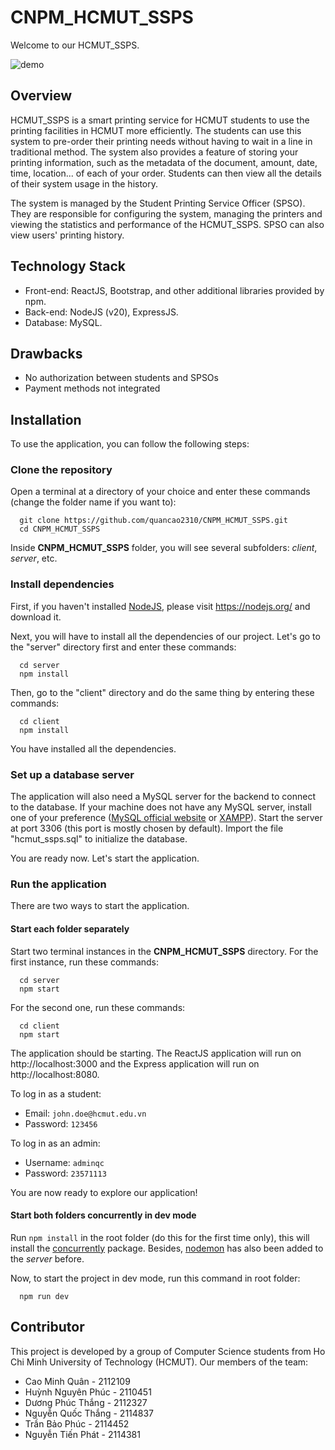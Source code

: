 # CNPM_HCMUT_SSPS
Welcome to our HCMUT_SSPS.

![demo](https://github.com/quancao2310/CNPM_HCMUT_SSPS/assets/99309814/eda686d9-6441-439f-93e0-e8ed80923248)

## Overview
HCMUT_SSPS is a smart printing service for HCMUT students to use the printing facilities in HCMUT more efficiently. The students can use this system to pre-order their printing needs without having to wait in a line in traditional method. The system also provides a feature of storing your printing information, such as the metadata of the document, amount, date, time, location... of each of your order. Students can then view all the details of their system usage in the history.

The system is managed by the Student Printing Service Officer (SPSO). They are responsible for configuring the system, managing the printers and viewing the statistics and performance of the HCMUT_SSPS. SPSO can also view users' printing history.

## Technology Stack
- Front-end: ReactJS, Bootstrap, and other additional libraries provided by npm.
- Back-end: NodeJS (v20), ExpressJS.
- Database: MySQL.

## Drawbacks
- No authorization between students and SPSOs
- Payment methods not integrated

## Installation
To use the application, you can follow the following steps:

### Clone the repository
Open a terminal at a directory of your choice and enter these commands (change the folder name if you want to):
```
  git clone https://github.com/quancao2310/CNPM_HCMUT_SSPS.git
  cd CNPM_HCMUT_SSPS
```
Inside **CNPM_HCMUT_SSPS** folder, you will see several subfolders: *client*, *server*, etc.

### Install dependencies
First, if you haven't installed [NodeJS](https://nodejs.org/), please visit https://nodejs.org/ and download it.

Next, you will have to install all the dependencies of our project. Let's go to the "server" directory first and enter these commands:
```
  cd server
  npm install
```

Then, go to the "client" directory and do the same thing by entering these commands:
```
  cd client
  npm install
```
You have installed all the dependencies.

### Set up a database server
The application will also need a MySQL server for the backend to connect to the database. If your machine does not have any MySQL server, install one of your preference ([MySQL official website](https://www.mysql.com/) or [XAMPP](https://www.apachefriends.org/download.html)). Start the server at port 3306 (this port is mostly chosen by default). Import the file "hcmut_ssps.sql" to initialize the database.
<!-- Create a database called "hcmut_ssps" and add some data to it. -->

You are ready now. Let's start the application.

### Run the application
There are two ways to start the application.

#### Start each folder separately
Start two terminal instances in the **CNPM_HCMUT_SSPS** directory. For the first instance, run these commands:
```
  cd server
  npm start
```

For the second one, run these commands:
```
  cd client
  npm start
```

The application should be starting. The ReactJS application will run on http://localhost:3000 and the Express application will run on http://localhost:8080.

To log in as a student:
- Email: `john.doe@hcmut.edu.vn`
- Password: `123456`

To log in as an admin:
- Username: `adminqc`
- Password: `23571113`

You are now ready to explore our application!

#### Start both folders concurrently in dev mode
Run `npm install` in the root folder (do this for the first time only), this will install the [concurrently](https://www.npmjs.com/package/concurrently) package. Besides, [nodemon](https://www.npmjs.com/package/nodemon) has also been added to the *server* before.

Now, to start the project in dev mode, run this command in root folder:
```
  npm run dev
```

## Contributor
This project is developed by a group of Computer Science students from Ho Chi Minh University of Technology (HCMUT). Our members of the team:
* Cao Minh Quân - 2112109
* Huỳnh Nguyên Phúc - 2110451
* Dương Phúc Thắng - 2112327
* Nguyễn Quốc Thắng - 2114837
* Trần Bảo Phúc - 2114452
* Nguyễn Tiến Phát - 2114381
